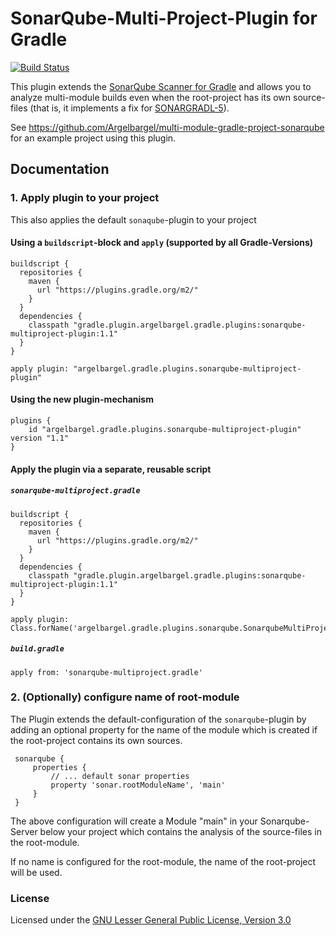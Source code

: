 # SonarQube-Multi-Project-Plugin for Gradle

[![Build Status](https://travis-ci.org/Argelbargel/sonarqube-multiproject-gradle-plugin.svg?branch=master)](https://travis-ci.org/Argelbargel/sonarqube-multiproject-gradle-plugin)

This plugin extends the [SonarQube Scanner for Gradle](https://github.com/SonarSource/sonar-scanner-gradle) and allows you 
to analyze multi-module builds even when the root-project has its own source-files (that is, it implements a fix for [SONARGRADL-5](https://jira.sonarsource.com/browse/SONARGRADL-5)).
  
See https://github.com/Argelbargel/multi-module-gradle-project-sonarqube for an example project using this plugin.  


## Documentation

### 1. Apply plugin to your project

This also applies the default `sonaqube`-plugin to your project

#### Using a `buildscript`-block and `apply` (supported by all Gradle-Versions)
```
buildscript {
  repositories {
    maven {
      url "https://plugins.gradle.org/m2/"
    }
  }
  dependencies {
    classpath "gradle.plugin.argelbargel.gradle.plugins:sonarqube-multiproject-plugin:1.1"
  }
}

apply plugin: "argelbargel.gradle.plugins.sonarqube-multiproject-plugin"  
```

#### Using the new plugin-mechanism
 
```
plugins {
    id "argelbargel.gradle.plugins.sonarqube-multiproject-plugin" version "1.1"
}
```

#### Apply the plugin via a separate, reusable script
##### `sonarqube-multiproject.gradle`
```
buildscript {
  repositories {
    maven {
      url "https://plugins.gradle.org/m2/"
    }
  }
  dependencies {
    classpath "gradle.plugin.argelbargel.gradle.plugins:sonarqube-multiproject-plugin:1.1"
  }
}

apply plugin: Class.forName('argelbargel.gradle.plugins.sonarqube.SonarqubeMultiProjectPlugin')
```
##### `build.gradle`
```
apply from: 'sonarqube-multiproject.gradle'
```



### 2. (Optionally) configure name of root-module

The Plugin extends the default-configuration of the `sonarqube`-plugin by adding an optional 
property for the name of the module which is created if the root-project contains its own sources.
 
```
 sonarqube {
     properties {
         // ... default sonar properties
         property 'sonar.rootModuleName', 'main' 
     }
 }
``` 

The above configuration will create a Module "main" in your Sonarqube-Server below your project which
contains the analysis of the source-files in the root-module.

If no name is configured for the root-module, the name of the root-project will be used.

### License

Licensed under the [GNU Lesser General Public License, Version 3.0](http://www.gnu.org/licenses/lgpl.txt)

